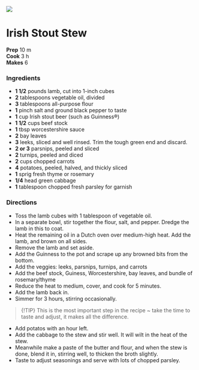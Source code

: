 [![](/images/irish-stew.jpg)](https://theviewfromgreatisland.com/downton-abbey-and-irish-stew/)

#  Irish Stout Stew

**Prep** 10 m  
**Cook** 3 h  
**Makes** 6  

###  Ingredients

  *  **1 1/2** pounds lamb, cut into 1-inch cubes
  *  **2** tablespoons vegetable oil, divided
  *  **3** tablespoons all-purpose flour
  *  **1** pinch salt and ground black pepper to taste
  *  **1** cup Irish stout beer (such as Guinness®)
  *  **1 1/2** cups beef stock
  *  **1** tbsp worcestershire sauce
  *  **2** bay leaves
  *  **3** leeks, sliced and well rinsed. Trim the tough green end and discard.
  *  **2 or 3** parsnips, peeled and sliced
  *  **2** turnips, peeled and diced
  *  **2** cups chopped carrots
  *  **4** potatoes, peeled, halved, and thickly sliced
  *  **1** sprig fresh thyme or rosemary
  *  **1/4** head green cabbage
  *  **1** tablespoon chopped fresh parsley for garnish

###  Directions


* Toss the lamb cubes with 1 tablespoon of vegetable oil.
* In a separate bowl, stir together the flour, salt, and pepper. Dredge the lamb in this to coat.
* Heat the remaining oil in a Dutch oven over medium-high heat. Add the lamb, and brown on all sides.
* Remove the lamb and set aside.
* Add the Guinness to the pot and scrape up any browned bits from the bottom.
* Add the veggies: leeks, parsnips, turnips, and carrots
* Add the beef stock, Guiness, Worcestershire, bay leaves, and bundle of rosemary/thyme
* Reduce the heat to medium, cover, and cook for 5 minutes.
* Add the lamb back in.
* Simmer for 3 hours, stirring occasionally.
> {!TIP}
> This is the most important step in the recipe ~ take the time to taste and adjust, it makes all the difference.
* Add potatos with an hour left.
* Add the cabbage to the stew and stir well. It will wilt in the heat of the stew.
* Meanwhile make a paste of the butter and flour, and when the stew is done, blend it in, stirring well, to thicken the broth slightly.
* Taste to adjust seasonings and serve with lots of chopped parsley. 
